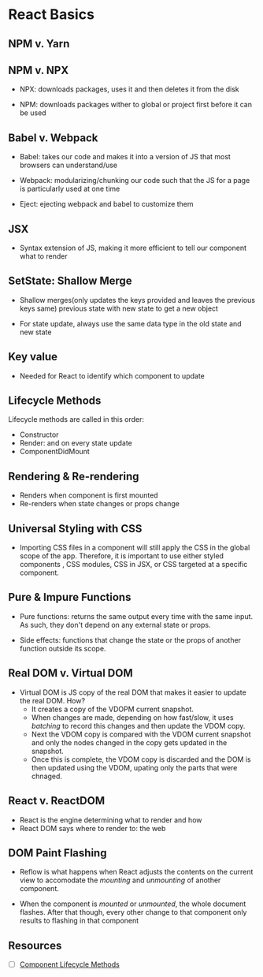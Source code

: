 # React Basics

## NPM v. Yarn

## NPM v. NPX

- NPX: downloads packages, uses it and then deletes it from the disk

- NPM: downloads packages wither to global or project first before it can be used

## Babel v. Webpack

- Babel: takes our code and makes it into a version of JS that most browsers can understand/use

- Webpack: modularizing/chunking our code such that the JS for a page is particularly used at one time

- Eject: ejecting webpack and babel to customize them

## JSX

- Syntax extension of JS, making it more efficient to tell our component what to render

## SetState: Shallow Merge

- Shallow merges(only updates the keys provided and leaves the previous keys same) previous state with new state to get a new object

- For state update, always use the same data type in the old state and new state

## Key value

- Needed for React to identify which component to update

## Lifecycle Methods

Lifecycle methods are called in this order:

- Constructor
- Render: and on every state update
- ComponentDidMount

## Rendering & Re-rendering

- Renders when component is first mounted
- Re-renders when state changes or props change

## Universal Styling with CSS

- Importing CSS files in a component will still apply the CSS in the global scope of the app. Therefore, it is important to use either styled components , CSS modules, CSS in JSX, or CSS targeted at a specific component.

## Pure & Impure Functions

- Pure functions: returns the same output every time with the same input. As such, they don't depend on any external state or props.

- Side effects: functions that change the state or the props of another function outside its scope.

## Real DOM v. Virtual DOM

- Virtual DOM is JS copy of the real DOM that makes it easier to update the real DOM. How?
  - It creates a copy of the VDOPM current snapshot.
  - When changes are made, depending on how fast/slow, it uses _batching_ to record this changes and then update the VDOM copy.
  - Next the VDOM copy is compared with the VDOM current snapshot and only the nodes changed in the copy gets updated in the snapshot.
  - Once this is complete, the VDOM copy is discarded and the DOM is then updated using the VDOM, upating only the parts that were chnaged.

## React v. ReactDOM

- React is the engine determining what to render and how
- React DOM says where to render to: the web

## DOM Paint Flashing

- Reflow is what happens when React adjusts the contents on the current view to accomodate the _mounting_ and _unmounting_ of another component.

- When the component is _mounted_ or _unmounted_, the whole document flashes. After that though, every other change to that component only results to flashing in that component

## Resources

- [ ] [Component Lifecycle Methods](https://reactjs.org/docs/react-component.html)
